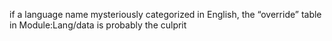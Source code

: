 if a language name mysteriously categorized in English, the “override” table in Module:Lang/data is probably the culprit
